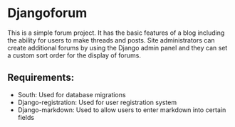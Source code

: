 Djangoforum
===========

This is a simple forum project. It has the basic features of a blog including the ability for users to make threads and posts. Site administrators can create additional forums by using the Django admin panel and they can set a custom sort order for the display of forums.

## Requirements:

+ South: Used for database migrations
+ Django-registration: Used for user registration system
+ Django-markdown: Used to allow users to enter markdown into certain fields
